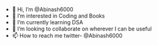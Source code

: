 - 👋 Hi, I’m @Abinash6000
- 👀 I’m interested in Coding and Books
- 🌱 I’m currently learning DSA
- 💞️ I’m looking to collaborate on wherever I can be useful
- 📫 How to reach me twitter- @Abinash6000

